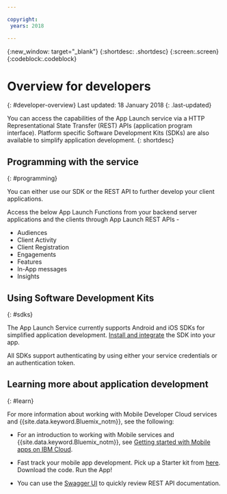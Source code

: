 ```yaml
---

copyright:
 years: 2018

---
```


{:new_window: target="_blank"}
{:shortdesc: .shortdesc}
{:screen:.screen}
{:codeblock:.codeblock}

# Overview for developers
{: #developer-overview}
Last updated: 18 January 2018
{: .last-updated}

You can access the capabilities of the App Launch service via a HTTP Representational State Transfer (REST) APIs (application program interface). Platform specific Software Development Kits (SDKs) are also available to simplify application development.
{: shortdesc}

## Programming with the service
{: #programming}

You can either use our SDK or the REST API to further develop your client applications.

Access the below App Launch Functions from your backend server applications and the clients through App Launch REST APIs -

 - Audiences
 - Client Activity
 - Client Registration
 - Engagements
 - Features
 - In-App messages
 - Insights

## Using Software Development Kits
{: #sdks}

The App Launch Service currently supports Android and iOS SDKs for simplified application development. [Install and integrate](install-sdk.html) the SDK into your app. 

All SDKs support authenticating by using either your service credentials or an authentication token.

## Learning more about application development
{: #learn}

For more information about working with Mobile Developer Cloud services and {{site.data.keyword.Bluemix_notm}}, see the following:

-   For an introduction to working with Mobile services and {{site.data.keyword.Bluemix_notm}}, see [Getting started with Mobile apps on IBM Cloud](/docs/services/mobile/index.html).

-   Fast track your mobile app development. Pick up a Starter kit from [here](https://console.bluemix.net/developer/mobile/dashboard). Download the code. Run the App!

-	You can use the [Swagger UI](https://applaunch.ng.bluemix.net/applaunch/) to quickly review REST API documentation.